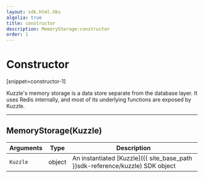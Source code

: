 ```yaml
---
layout: sdk.html.hbs
algolia: true
title: constructor
description: MemoryStorage:constructor
order: 1
---
```

  

# Constructor
[snippet=constructor-1]

Kuzzle's memory storage is a data store separate from the database layer.
It uses Redis internally, and most of its underlying functions are exposed by Kuzzle.

---

## MemoryStorage(Kuzzle)

| Arguments | Type | Description |
|---------------|---------|----------------------------------------|
| `Kuzzle` | object | An instantiated [Kuzzle]({{ site_base_path }}sdk-reference/kuzzle) SDK object |

